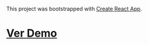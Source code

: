 This project was bootstrapped with [Create React App](https://github.com/facebook/create-react-app).

# [Ver Demo](https://test-react-tasks.herokuapp.com)